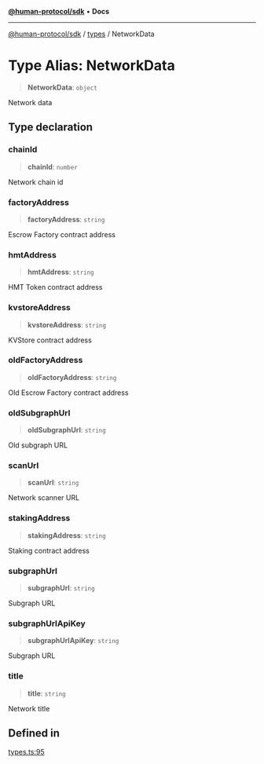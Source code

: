 [**@human-protocol/sdk**](../../README.md) • **Docs**

***

[@human-protocol/sdk](../../modules.md) / [types](../README.md) / NetworkData

# Type Alias: NetworkData

> **NetworkData**: `object`

Network data

## Type declaration

### chainId

> **chainId**: `number`

Network chain id

### factoryAddress

> **factoryAddress**: `string`

Escrow Factory contract address

### hmtAddress

> **hmtAddress**: `string`

HMT Token contract address

### kvstoreAddress

> **kvstoreAddress**: `string`

KVStore contract address

### oldFactoryAddress

> **oldFactoryAddress**: `string`

Old Escrow Factory contract address

### oldSubgraphUrl

> **oldSubgraphUrl**: `string`

Old subgraph URL

### scanUrl

> **scanUrl**: `string`

Network scanner URL

### stakingAddress

> **stakingAddress**: `string`

Staking contract address

### subgraphUrl

> **subgraphUrl**: `string`

Subgraph URL

### subgraphUrlApiKey

> **subgraphUrlApiKey**: `string`

Subgraph URL

### title

> **title**: `string`

Network title

## Defined in

[types.ts:95](https://github.com/humanprotocol/human-protocol/blob/397a6102fd594d5978fe79f36e3d14a3e178f166/packages/sdk/typescript/human-protocol-sdk/src/types.ts#L95)
